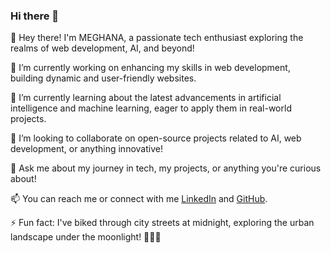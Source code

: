 ### Hi there 👋

<!--
**Meghana0405/Meghana0405** is a ✨ _special_ ✨ repository because its `README.md` (this file) appears on your GitHub profile.

Here are some ideas to get you started:-->

👋 Hey there! I'm MEGHANA, a passionate tech enthusiast exploring the realms of web development, AI, and beyond! 

🔭 I’m currently working on enhancing my skills in web development, building dynamic and user-friendly websites.

🌱 I’m currently learning about the latest advancements in artificial intelligence and machine learning, eager to apply them in real-world projects.

👯 I’m looking to collaborate on open-source projects related to AI, web development, or anything innovative!

💬 Ask me about my journey in tech, my projects, or anything you're curious about!

📫 You can reach me or connect with me [LinkedIn](https://www.linkedin.com/in/sai-meghana-680184278?utm_source=share&utm_campaign=share_via&utm_content=profile&utm_medium=android_app) and [GitHub](https://github.com/Meghana0405). 

⚡ Fun fact: I've biked through city streets at midnight, exploring the urban landscape under the moonlight! 🌙🚴‍♂️

